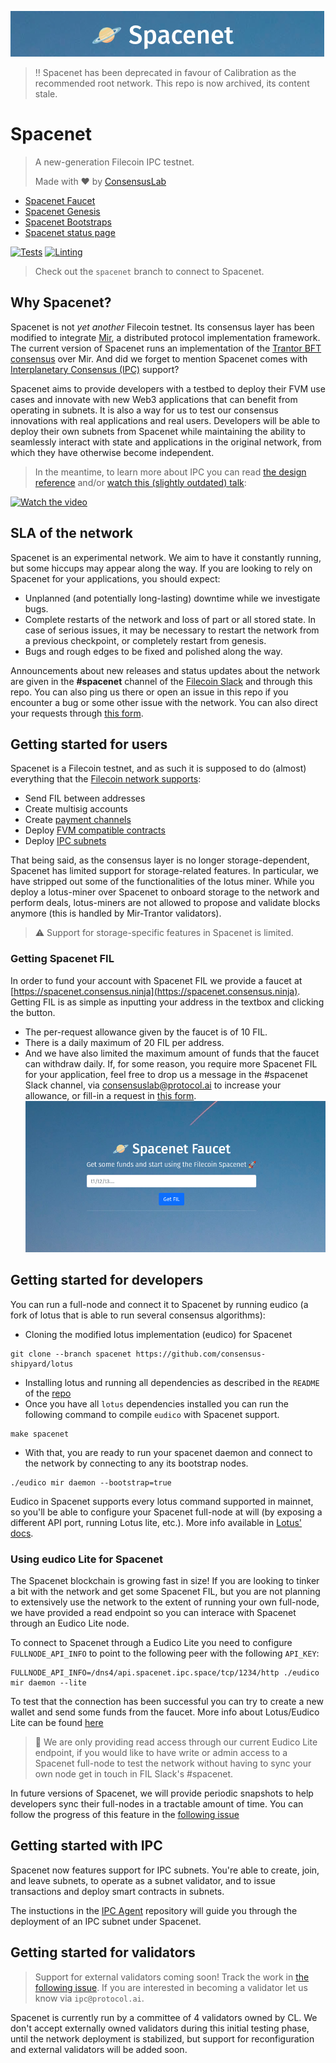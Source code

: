 ![](./assets/spacenet-header.png)

> ‼️ Spacenet has been deprecated in favour of Calibration as the recommended root network. This repo is now archived, its content stale.

# Spacenet
> A new-generation Filecoin IPC testnet.
>
> Made with ❤ by [ConsensusLab](https://consensuslab.world/)

- [Spacenet Faucet](https://faucet.spacenet.ipc.space)
- [Spacenet Genesis](https://github.com/consensus-shipyard/lotus/blob/spacenet/build/genesis/spacenet.car)
- [Spacenet Bootstraps](https://github.com/consensus-shipyard/lotus/blob/spacenet/build/bootstrap/spacenet.pi)
- [Spacenet status page](https://spacenet.statuspage.io/)

[![Tests][tests-badge]][tests-url]
[![Linting][lint-badge]][lint-url]

> Check out the `spacenet` branch to connect to Spacenet.

## Why Spacenet?
Spacenet is not _yet another_ Filecoin testnet. Its consensus layer has been modified to integrate [Mir](https://github.com/filecoin-project/mir), a distributed protocol implementation framework. The current version of Spacenet runs an implementation of the [Trantor BFT consensus](https://hackmd.io/P59lk4hnSBKN5ki5OblSFg) over Mir. And did we forget to mention Spacenet comes with [Interplanetary Consensus (IPC)](https://ipc.space/) support?

Spacenet aims to provide developers with a testbed to deploy their FVM use cases and innovate with new Web3 applications that can benefit from operating in subnets. It is also a way for us to test our consensus innovations with real applications and real users. Developers will be able to deploy their own subnets from Spacenet while maintaining the ability to seamlessly interact with state and applications in the original network, from which they have otherwise become independent.

> In the meantime, to learn more about IPC you can read [the design reference](https://github.com/consensus-shipyard/IPC-design-reference-spec/raw/main/main.pdf) and/or [watch this (slightly outdated) talk](https://www.youtube.com/watch?v=bD1LDVc2lMQ&list=PLhuBigpl7lqu0bsMQ8K7aLfmUFrkMw52K&index=3):

[![Watch the video](https://img.youtube.com/vi/bD1LDVc2lMQ/hqdefault.jpg)](https://youtu.be/bD1LDVc2lMQ)

## SLA of the network
Spacenet is an experimental network. We aim to have it constantly running, but some hiccups may appear along the way. If you are looking to rely on Spacenet for your applications, you should expect:
- Unplanned (and potentially long-lasting) downtime while we investigate bugs.
- Complete restarts of the network and loss of part or all stored state. In case of serious issues, it may be necessary to restart the network from a previous checkpoint, or completely restart from genesis.
- Bugs and rough edges to be fixed and polished along the way.

Announcements about new releases and status updates about the network are given in the **#spacenet** channel of the [Filecoin Slack](https://filecoin.io/slack) and through this repo. You can also ping us there or open an issue in this repo if you encounter a bug or some other issue with the network. You can also direct your requests through [this form](https://docs.google.com/forms/d/1O3_kHb2WJhil9sqXOxgGGGsqkAA61J1rKMfnb5os5yo/edit).

## Getting started for users
Spacenet is a Filecoin testnet, and as such it is supposed to do (almost) everything that the [Filecoin network supports](https://lotus.filecoin.io/tutorials/lotus/store-and-retrieve/set-up/):
- Send FIL between addresses
- Create multisig accounts
- Create [payment channels](https://lotus.filecoin.io/tutorials/lotus/payment-channels/)
- Deploy [FVM compatible contracts](https://docs.filecoin.io/smart-contracts/fundamentals/the-filecoin-virtual-machine/)
- Deploy [IPC subnets](https://github.com/consensus-shipyard/ipc-agent) 

That being said, as the consensus layer is no longer storage-dependent, Spacenet has limited support for storage-related features. In particular, we have stripped out some of the functionalities of the lotus miner. While you deploy a lotus-miner over Spacenet to onboard storage to the network and perform deals, lotus-miners are not allowed to propose and validate blocks anymore (this is handled by Mir-Trantor validators).

> ⚠️ Support for storage-specific features in Spacenet is limited.

### Getting Spacenet FIL
In order to fund your account with Spacenet FIL we provide a faucet at [https://spacenet.consensus.ninja](https://spacenet.consensus.ninja). Getting FIL is as simple as inputting your address in the textbox and clicking the button.
- The per-request allowance given by the faucet is of 10 FIL.
- There is a daily maximum of 20 FIL per address.
- And we have also limited the maximum amount of funds that the faucet can withdraw daily.
  If, for some reason, you require more Spacenet FIL for your application, feel free to drop us a message in the #spacenet Slack channel, via consensuslab@protocol.ai to increase your allowance, or fill-in a request in [this form](https://docs.google.com/forms/d/1O3_kHb2WJhil9sqXOxgGGGsqkAA61J1rKMfnb5os5yo/edit).
  ![](./assets/spacenet-faucet.png)

## Getting started for developers
You can run a full-node and connect it to Spacenet by running eudico (a fork of lotus that is able to run several consensus algorithms):
- Cloning the modified lotus implementation (eudico) for Spacenet
```
git clone --branch spacenet https://github.com/consensus-shipyard/lotus
```
- Installing lotus and running all dependencies as described in the `README` of the [repo](https://github.com/consensus-shipyard/lotus)
- Once you have all `lotus` dependencies installed you can run the following command to compile `eudico` with Spacenet support.
```
make spacenet
```
- With that, you are ready to run your spacenet daemon and connect to the network by connecting to any its bootstrap nodes.
```
./eudico mir daemon --bootstrap=true
```
Eudico in Spacenet supports every lotus command supported in mainnet, so you'll be able to configure your Spacenet full-node at will (by exposing a different API port, running Lotus lite, etc.). More info available in [Lotus' docs](https://lotus.filecoin.io/lotus/get-started/what-is-lotus/).

### Using eudico Lite for Spacenet
The Spacenet blockchain is growing fast in size! If you are looking to tinker a bit with the network and get some Spacenet FIL, but you are not planning to extensively use the network to the extent of running your own full-node, we have provided a read endpoint so you can interace with Spacenet through an Eudico Lite node.

To connect to Spacenet through a Eudico Lite you need to configure `FULLNODE_API_INFO` to point to the following peer with the following `API_KEY`:
```
FULLNODE_API_INFO=/dns4/api.spacenet.ipc.space/tcp/1234/http ./eudico mir daemon --lite
```
To test that the connection has been successful you can try to create a new wallet and send some funds from the faucet. More info about Lotus/Eudico Lite can be found  [here](https://lotus.filecoin.io/lotus/install/lotus-lite/)

> 📓 We are only providing read access through our current Eudico Lite endpoint, if you would like to have write or admin access to a Spacenet full-node to test the network without having to sync your own node get in touch in FIL Slack's #spacenet.

In future versions of Spacenet, we will provide periodic snapshots to help developers sync their full-nodes in a tractable amount of time. You can follow the progress of this feature in the [following issue](https://github.com/consensus-shipyard/spacenet/issues/18)

## Getting started with  IPC

Spacenet now features support for IPC subnets. You're able to create, join, and leave subnets, to operate as a subnet validator, and to issue transactions and deploy smart contracts in subnets.

The instuctions in the [IPC Agent](https://github.com/consensus-shipyard/ipc-agent) repository will guide you through the deployment of an IPC subnet under Spacenet.

## Getting started for validators

> Support for external validators coming soon! Track the work in [the following issue](https://github.com/consensus-shipyard/lotus/issues/21). If you are interested in becoming a validator let us know via `ipc@protocol.ai`.

Spacenet is currently run by a committee of 4 validators owned by CL. We don't accept externally owned validators during this initial testing phase, until the network deployment is stabilized, but support for reconfiguration and external validators will be added soon.


[lint-url]: https://github.com/consensus-shipyard/spacenet/actions/workflows/lint.yml
[lint-badge]: https://github.com/consensus-shipyard/spacenet/actions/workflows/lint.yml/badge.svg?branch=main

[tests-url]: https://github.com/consensus-shipyard/spacenet/actions/workflows/test.yml
[tests-badge]: https://github.com/consensus-shipyard/spacenet/actions/workflows/test.yml/badge.svg?branch=main
